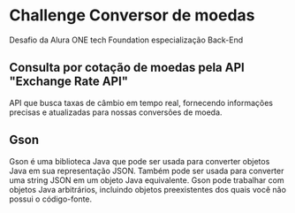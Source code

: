 # Challenge Conversor de moedas
Desafio da Alura ONE tech Foundation especialização Back-End

## Consulta por cotação de moedas pela API "Exchange Rate API"
API que busca taxas de câmbio em tempo real, fornecendo informações precisas e atualizadas para nossas conversões de moeda.

## Gson
Gson é uma biblioteca Java que pode ser usada para converter objetos Java em sua representação JSON. Também pode ser usada para converter uma string JSON em um objeto Java equivalente. Gson pode trabalhar com objetos Java arbitrários, incluindo objetos preexistentes dos quais você não possui o código-fonte.

